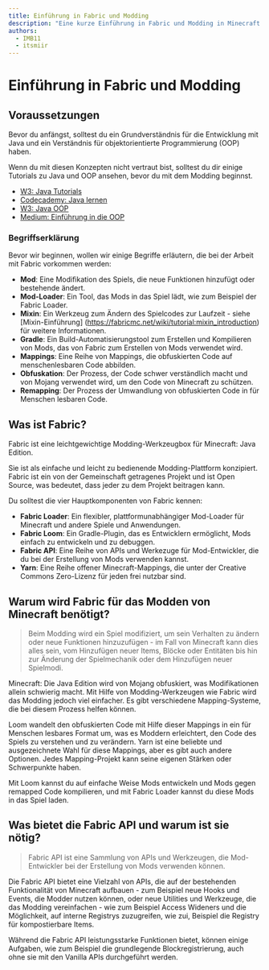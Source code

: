 ```yaml
---
title: Einführung in Fabric und Modding
description: "Eine kurze Einführung in Fabric und Modding in Minecraft: Java Edition."
authors:
  - IMB11
  - itsmiir
---
```


<!-- No GitHub profile exists for "basil4088" -->

# Einführung in Fabric und Modding

## Voraussetzungen

Bevor du anfängst, solltest du ein Grundverständnis für die Entwicklung mit Java und ein Verständnis für objektorientierte Programmierung (OOP) haben.

Wenn du mit diesen Konzepten nicht vertraut bist, solltest du dir einige Tutorials zu Java und OOP ansehen, bevor du mit dem Modding beginnst.

- [W3: Java Tutorials](https://www.w3schools.com/java/)
- [Codecademy: Java lernen](https://www.codecademy.com/learn/learn-java)
- [W3: Java OOP](https://www.w3schools.com/java/java_oop.asp)
- [Medium: Einführung in die OOP](https://medium.com/@Adekola_Olawale/beginners-guide-to-object-oriented-programming-a94601ea2fbd)

### Begriffserklärung

Bevor wir beginnen, wollen wir einige Begriffe erläutern, die bei der Arbeit mit Fabric vorkommen werden:

- **Mod**: Eine Modifikation des Spiels, die neue Funktionen hinzufügt oder bestehende ändert.
- **Mod-Loader**: Ein Tool, das Mods in das Spiel lädt, wie zum Beispiel der Fabric Loader.
- **Mixin**: Ein Werkzeug zum Ändern des Spielcodes zur Laufzeit - siehe [Mixin-Einführung] (https://fabricmc.net/wiki/tutorial:mixin_introduction) für weitere Informationen.
- **Gradle**: Ein Build-Automatisierungstool zum Erstellen und Kompilieren von Mods, das von Fabric zum Erstellen von Mods verwendet wird.
- **Mappings**: Eine Reihe von Mappings, die obfuskierten Code auf menschenlesbaren Code abbilden.
- **Obfuskation**: Der Prozess, der Code schwer verständlich macht und von Mojang verwendet wird, um den Code von Minecraft zu schützen.
- **Remapping**: Der Prozess der Umwandlung von obfuskierten Code in für Menschen lesbaren Code.

## Was ist Fabric?

Fabric ist eine leichtgewichtige Modding-Werkzeugbox für Minecraft: Java Edition.

Sie ist als einfache und leicht zu bedienende Modding-Plattform konzipiert. Fabric ist ein von der Gemeinschaft getragenes Projekt und ist Open Source, was bedeutet, dass jeder zu dem Projekt beitragen kann.

Du solltest die vier Hauptkomponenten von Fabric kennen:

- **Fabric Loader**: Ein flexibler, plattformunabhängiger Mod-Loader für Minecraft und andere Spiele und Anwendungen.
- **Fabric Loom**: Ein Gradle-Plugin, das es Entwicklern ermöglicht, Mods einfach zu entwickeln und zu debuggen.
- **Fabric API**: Eine Reihe von APIs und Werkezuge für Mod-Entwickler, die du bei der Erstellung von Mods verwenden kannst.
- **Yarn**: Eine Reihe offener Minecraft-Mappings, die unter der Creative Commons Zero-Lizenz für jeden frei nutzbar sind.

## Warum wird Fabric für das Modden von Minecraft benötigt?

> Beim Modding wird ein Spiel modifiziert, um sein Verhalten zu ändern oder neue Funktionen hinzuzufügen - im Fall von Minecraft kann dies alles sein, vom Hinzufügen neuer Items, Blöcke oder Entitäten bis hin zur Änderung der Spielmechanik oder dem Hinzufügen neuer Spielmodi.

Minecraft: Die Java Edition wird von Mojang obfuskiert, was Modifikationen allein schwierig macht. Mit Hilfe von Modding-Werkzeugen wie Fabric wird das Modding jedoch viel einfacher. Es gibt verschiedene Mapping-Systeme, die bei diesem Prozess helfen können.

Loom wandelt den obfuskierten Code mit Hilfe dieser Mappings in ein für Menschen lesbares Format um, was es Moddern erleichtert, den Code des Spiels zu verstehen und zu verändern. Yarn ist eine beliebte und ausgezeichnete Wahl für diese Mappings, aber es gibt auch andere Optionen. Jedes Mapping-Projekt kann seine eigenen Stärken oder Schwerpunkte haben.

Mit Loom kannst du auf einfache Weise Mods entwickeln und Mods gegen remapped Code kompilieren, und mit Fabric Loader kannst du diese Mods in das Spiel laden.

## Was bietet die Fabric API und warum ist sie nötig?

> Fabric API ist eine Sammlung von APIs und Werkzeugen, die Mod-Entwickler bei der Erstellung von Mods verwenden können.

Die Fabric API bietet eine Vielzahl von APIs, die auf der bestehenden Funktionalität von Minecraft aufbauen - zum Beispiel neue Hooks und Events, die Modder nutzen können, oder neue Utilities und Werkzeuge, die das Modding vereinfachen - wie zum Beispiel Access Wideners und die Möglichkeit, auf interne Registrys zuzugreifen, wie zui, Beispiel die Registry für kompostierbare Items.

Während die Fabric API leistungsstarke Funktionen bietet, können einige Aufgaben, wie zum Beispiel die grundlegende Blockregistrierung, auch ohne sie mit den Vanilla APIs durchgeführt werden.
